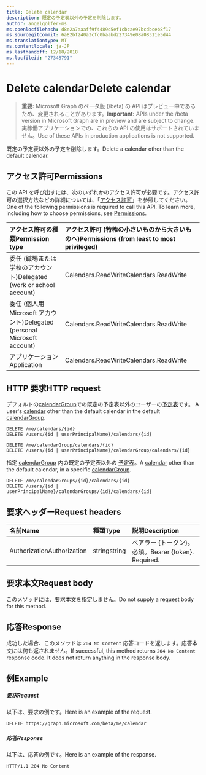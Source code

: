 ```yaml
---
title: Delete calendar
description: 既定の予定表以外の予定を削除します。
author: angelgolfer-ms
ms.openlocfilehash: d8e2a7aaaff9f4489d5ef1cbcae97bcdbceb8f17
ms.sourcegitcommit: 6a82bf240a3cfc0baabd227349e08a08311e3d44
ms.translationtype: MT
ms.contentlocale: ja-JP
ms.lasthandoff: 12/18/2018
ms.locfileid: "27348791"
---
```

# <a name="delete-calendar"></a><span data-ttu-id="94b1f-103">Delete calendar</span><span class="sxs-lookup"><span data-stu-id="94b1f-103">Delete calendar</span></span>

> <span data-ttu-id="94b1f-104">**重要:** Microsoft Graph のベータ版 (/beta) の API はプレビュー中であるため、変更されることがあります。</span><span class="sxs-lookup"><span data-stu-id="94b1f-104">**Important:** APIs under the /beta version in Microsoft Graph are in preview and are subject to change.</span></span> <span data-ttu-id="94b1f-105">実稼働アプリケーションでの、これらの API の使用はサポートされていません。</span><span class="sxs-lookup"><span data-stu-id="94b1f-105">Use of these APIs in production applications is not supported.</span></span>

<span data-ttu-id="94b1f-106">既定の予定表以外の予定を削除します。</span><span class="sxs-lookup"><span data-stu-id="94b1f-106">Delete a calendar other than the default calendar.</span></span>
## <a name="permissions"></a><span data-ttu-id="94b1f-107">アクセス許可</span><span class="sxs-lookup"><span data-stu-id="94b1f-107">Permissions</span></span>
<span data-ttu-id="94b1f-p102">この API を呼び出すには、次のいずれかのアクセス許可が必要です。アクセス許可の選択方法などの詳細については、「[アクセス許可](/graph/permissions-reference)」を参照してください。</span><span class="sxs-lookup"><span data-stu-id="94b1f-p102">One of the following permissions is required to call this API. To learn more, including how to choose permissions, see [Permissions](/graph/permissions-reference).</span></span>

|<span data-ttu-id="94b1f-110">アクセス許可の種類</span><span class="sxs-lookup"><span data-stu-id="94b1f-110">Permission type</span></span>      | <span data-ttu-id="94b1f-111">アクセス許可 (特権の小さいものから大きいものへ)</span><span class="sxs-lookup"><span data-stu-id="94b1f-111">Permissions (from least to most privileged)</span></span>              |
|:--------------------|:---------------------------------------------------------|
|<span data-ttu-id="94b1f-112">委任 (職場または学校のアカウント)</span><span class="sxs-lookup"><span data-stu-id="94b1f-112">Delegated (work or school account)</span></span> | <span data-ttu-id="94b1f-113">Calendars.ReadWrite</span><span class="sxs-lookup"><span data-stu-id="94b1f-113">Calendars.ReadWrite</span></span>    |
|<span data-ttu-id="94b1f-114">委任 (個人用 Microsoft アカウント)</span><span class="sxs-lookup"><span data-stu-id="94b1f-114">Delegated (personal Microsoft account)</span></span> | <span data-ttu-id="94b1f-115">Calendars.ReadWrite</span><span class="sxs-lookup"><span data-stu-id="94b1f-115">Calendars.ReadWrite</span></span>    |
|<span data-ttu-id="94b1f-116">アプリケーション</span><span class="sxs-lookup"><span data-stu-id="94b1f-116">Application</span></span> | <span data-ttu-id="94b1f-117">Calendars.ReadWrite</span><span class="sxs-lookup"><span data-stu-id="94b1f-117">Calendars.ReadWrite</span></span> |

## <a name="http-request"></a><span data-ttu-id="94b1f-118">HTTP 要求</span><span class="sxs-lookup"><span data-stu-id="94b1f-118">HTTP request</span></span>
<span data-ttu-id="94b1f-119"><!-- { "blockType": "ignored" } -->デフォルトの[calendarGroup](../resources/calendargroup.md)での既定の予定表以外のユーザーの[予定表](../resources/calendar.md)です。</span><span class="sxs-lookup"><span data-stu-id="94b1f-119"><!-- { "blockType": "ignored" } --> A user's [calendar](../resources/calendar.md) other than the default calendar in the default [calendarGroup](../resources/calendargroup.md).</span></span>
```http
DELETE /me/calendars/{id}
DELETE /users/{id | userPrincipalName}/calendars/{id}

DELETE /me/calendarGroup/calendars/{id}
DELETE /users/{id | userPrincipalName}/calendarGroup/calendars/{id}
```
<span data-ttu-id="94b1f-120">指定 [calendarGroup](../resources/calendargroup.md) 内の既定の予定表以外の [予定表](../resources/calendar.md)。</span><span class="sxs-lookup"><span data-stu-id="94b1f-120">A [calendar](../resources/calendar.md) other than the default calendar, in a specific [calendarGroup](../resources/calendargroup.md).</span></span>
```http
DELETE /me/calendarGroups/{id}/calendars/{id}
DELETE /users/{id | userPrincipalName}/calendarGroups/{id}/calendars/{id}
```
## <a name="request-headers"></a><span data-ttu-id="94b1f-121">要求ヘッダー</span><span class="sxs-lookup"><span data-stu-id="94b1f-121">Request headers</span></span>
| <span data-ttu-id="94b1f-122">名前</span><span class="sxs-lookup"><span data-stu-id="94b1f-122">Name</span></span>           |  <span data-ttu-id="94b1f-123">種類</span><span class="sxs-lookup"><span data-stu-id="94b1f-123">Type</span></span>    | <span data-ttu-id="94b1f-124">説明</span><span class="sxs-lookup"><span data-stu-id="94b1f-124">Description</span></span>|
|:---------------|:---------|:----------|
| <span data-ttu-id="94b1f-125">Authorization</span><span class="sxs-lookup"><span data-stu-id="94b1f-125">Authorization</span></span>  |  <span data-ttu-id="94b1f-126">string</span><span class="sxs-lookup"><span data-stu-id="94b1f-126">string</span></span>  | <span data-ttu-id="94b1f-p103">ベアラー {トークン}。必須。</span><span class="sxs-lookup"><span data-stu-id="94b1f-p103">Bearer {token}. Required.</span></span> |

## <a name="request-body"></a><span data-ttu-id="94b1f-129">要求本文</span><span class="sxs-lookup"><span data-stu-id="94b1f-129">Request body</span></span>
<span data-ttu-id="94b1f-130">このメソッドには、要求本文を指定しません。</span><span class="sxs-lookup"><span data-stu-id="94b1f-130">Do not supply a request body for this method.</span></span>

## <a name="response"></a><span data-ttu-id="94b1f-131">応答</span><span class="sxs-lookup"><span data-stu-id="94b1f-131">Response</span></span>

<span data-ttu-id="94b1f-p104">成功した場合、このメソッドは `204 No Content` 応答コードを返します。応答本文には何も返されません。</span><span class="sxs-lookup"><span data-stu-id="94b1f-p104">If successful, this method returns `204 No Content` response code. It does not return anything in the response body.</span></span>

## <a name="example"></a><span data-ttu-id="94b1f-134">例</span><span class="sxs-lookup"><span data-stu-id="94b1f-134">Example</span></span>
##### <a name="request"></a><span data-ttu-id="94b1f-135">要求</span><span class="sxs-lookup"><span data-stu-id="94b1f-135">Request</span></span>
<span data-ttu-id="94b1f-136">以下は、要求の例です。</span><span class="sxs-lookup"><span data-stu-id="94b1f-136">Here is an example of the request.</span></span>
<!-- {
  "blockType": "request",
  "name": "delete_calendar"
}-->
```http
DELETE https://graph.microsoft.com/beta/me/calendar
```
##### <a name="response"></a><span data-ttu-id="94b1f-137">応答</span><span class="sxs-lookup"><span data-stu-id="94b1f-137">Response</span></span>
<span data-ttu-id="94b1f-138">以下は、応答の例です。</span><span class="sxs-lookup"><span data-stu-id="94b1f-138">Here is an example of the response.</span></span> 
<!-- {
  "blockType": "response",
  "truncated": true
} -->
```http
HTTP/1.1 204 No Content
```

<!-- uuid: 8fcb5dbc-d5aa-4681-8e31-b001d5168d79
2015-10-25 14:57:30 UTC -->
<!-- {
  "type": "#page.annotation",
  "description": "Delete calendar",
  "keywords": "",
  "section": "documentation",
  "tocPath": ""
}-->
